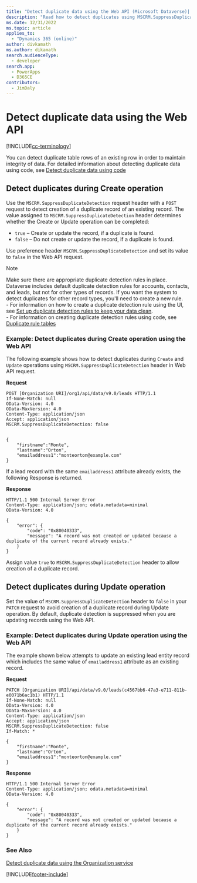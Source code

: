```yaml
---
title: "Detect duplicate data using the Web API (Microsoft Dataverse)| Microsoft Docs"
description: "Read how to detect duplicates using MSCRM.SuppressDuplicateDetection header and Microsoft Dataverse Web API"
ms.date: 12/31/2022
ms.topic: article
applies_to: 
  - "Dynamics 365 (online)"
author: divkamath
ms.author: dikamath
search.audienceType: 
  - developer
search.app: 
  - PowerApps
  - D365CE
contributors: 
  - JimDaly
---
```

# Detect duplicate data using the Web API

[!INCLUDE[cc-terminology](../includes/cc-terminology.md)]

You can detect duplicate table rows of an existing row in order to maintain integrity of data. For detailed information about detecting duplicate data using code, see [Detect duplicate data using code](../detect-duplicate-data-with-code.md) 

## Detect duplicates during Create operation

Use the `MSCRM.SuppressDuplicateDetection` request header with a `POST` request to detect creation of a duplicate record of an existing record. The value assigned to `MSCRM.SuppressDuplicateDetection` header determines whether the Create or Update operation can be completed:

- `true` – Create or update the record, if a duplicate is found.
- `false` – Do not create or update the record, if a duplicate is found.

Use preference header `MSCRM.SuppressDuplicateDetection` and set its value to `false` in the Web API request.

> [!NOTE]
> Make sure there are appropriate duplicate detection rules in place. Dataverse includes default duplicate detection rules for accounts, contacts, and leads, but not for other types of records. If you want the system to detect duplicates for other record types, you'll need to create a new rule. <br/>- For information on how to create a duplicate detection rule using the UI, see [Set up duplicate detection rules to keep your data clean](/dynamics365/customer-engagement/admin/set-up-duplicate-detection-rules-keep-data-clean).<br/>- For information on creating duplicate detection rules using code, see [Duplicate rule tables](../duplicaterule-entities.md) 

<a name="bkmk_create"></a>

### Example: Detect duplicates during Create operation using the Web API

The following example shows how to detect duplicates during `Create` and `Update` operations using `MSCRM.SuppressDuplicateDetection` header in Web API request.

**Request**

```http
POST [Organization URI]/org1/api/data/v9.0/leads HTTP/1.1
If-None-Match: null
OData-Version: 4.0
OData-MaxVersion: 4.0
Content-Type: application/json
Accept: application/json
MSCRM.SuppressDuplicateDetection: false


{
    "firstname":"Monte",
    "lastname":"Orton",
    "emailaddress1":"monteorton@example.com"
}
```
If a lead record with the same `emailaddress1` attribute already exists, the following Response is returned.

**Response**

```http
HTTP/1.1 500 Internal Server Error  
Content-Type: application/json; odata.metadata=minimal  
OData-Version: 4.0

{
    "error": {
        "code": "0x80040333",
        "message": "A record was not created or updated because a duplicate of the current record already exists."
    }
}
```

Assign value `true` to `MSCRM.SuppressDuplicateDetection` header to allow creation of a duplicate record.

<a name="bkmk_update"></a>

## Detect duplicates during Update operation

Set the value of `MSCRM.SuppressDuplicateDetection` header to `false` in your `PATCH` request to avoid creation of a duplicate record during Update operation. By default, duplicate detection is suppressed when you are updating records using the Web API.

### Example: Detect duplicates during Update operation using the Web API

The example shown below attempts to update an existing lead entity record which includes the same value of `emailaddress1` attribute as an existing record.

**Request**

```http
PATCH [Organization URI]/api/data/v9.0/leads(c4567bb6-47a3-e711-811b-e0071b6ac1b1) HTTP/1.1
If-None-Match: null
OData-Version: 4.0
OData-MaxVersion: 4.0
Content-Type: application/json
Accept: application/json
MSCRM.SuppressDuplicateDetection: false
If-Match: * 

{
    "firstname":"Monte",
    "lastname":"Orton",
    "emailaddress1":"monteorton@example.com"
}
```  

**Response**

```http  
HTTP/1.1 500 Internal Server Error  
Content-Type: application/json; odata.metadata=minimal  
OData-Version: 4.0

{
    "error": {
        "code": "0x80040333",
        "message": "A record was not created or updated because a duplicate of the current record already exists."
    }
}
```

### See Also

[Detect duplicate data using the Organization service](../org-service/detect-duplicate-data.md)

[!INCLUDE[footer-include](../../../includes/footer-banner.md)]
